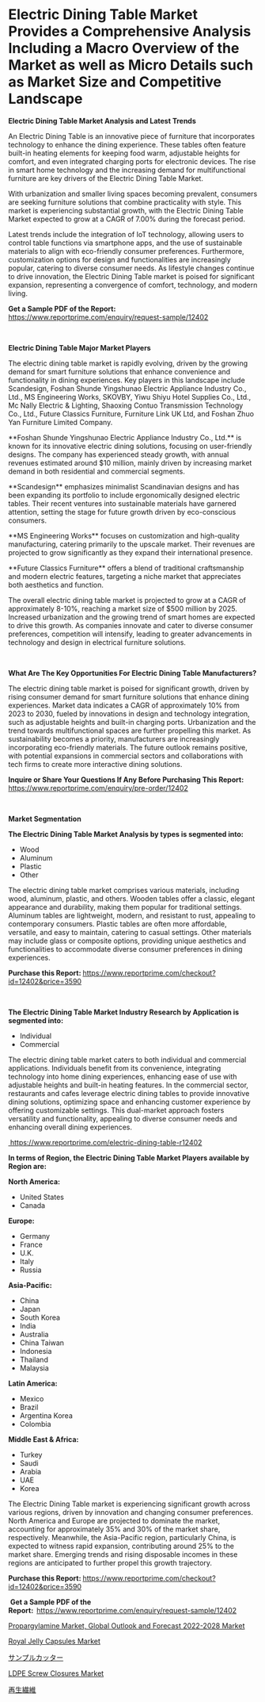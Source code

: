 <p><h1>Electric Dining Table Market Provides a Comprehensive Analysis Including a Macro Overview of the Market as well as Micro Details such as Market Size and Competitive Landscape</h1></p><p><strong>Electric Dining Table Market Analysis and Latest Trends</strong></p>
<p><p>An Electric Dining Table is an innovative piece of furniture that incorporates technology to enhance the dining experience. These tables often feature built-in heating elements for keeping food warm, adjustable heights for comfort, and even integrated charging ports for electronic devices. The rise in smart home technology and the increasing demand for multifunctional furniture are key drivers of the Electric Dining Table Market. </p><p>With urbanization and smaller living spaces becoming prevalent, consumers are seeking furniture solutions that combine practicality with style. This market is experiencing substantial growth, with the Electric Dining Table Market expected to grow at a CAGR of 7.00% during the forecast period. </p><p>Latest trends include the integration of IoT technology, allowing users to control table functions via smartphone apps, and the use of sustainable materials to align with eco-friendly consumer preferences. Furthermore, customization options for design and functionalities are increasingly popular, catering to diverse consumer needs. As lifestyle changes continue to drive innovation, the Electric Dining Table market is poised for significant expansion, representing a convergence of comfort, technology, and modern living.</p></p>
<p><strong>Get a Sample PDF of the Report:&nbsp;</strong> <a href="https://www.reportprime.com/enquiry/request-sample/12402">https://www.reportprime.com/enquiry/request-sample/12402</a></p>
<p>&nbsp;</p>
<p><strong>Electric Dining Table Major Market Players</strong></p>
<p><p>The electric dining table market is rapidly evolving, driven by the growing demand for smart furniture solutions that enhance convenience and functionality in dining experiences. Key players in this landscape include Scandesign, Foshan Shunde Yingshunao Electric Appliance Industry Co., Ltd., MS Engineering Works, SKOVBY, Yiwu Shiyu Hotel Supplies Co., Ltd., Mc Nally Electric & Lighting, Shaoxing Contuo Transmission Technology Co., Ltd., Future Classics Furniture, Furniture Link UK Ltd, and Foshan Zhuo Yan Furniture Limited Company.</p><p>**Foshan Shunde Yingshunao Electric Appliance Industry Co., Ltd.** is known for its innovative electric dining solutions, focusing on user-friendly designs. The company has experienced steady growth, with annual revenues estimated around $10 million, mainly driven by increasing market demand in both residential and commercial segments. </p><p>**Scandesign** emphasizes minimalist Scandinavian designs and has been expanding its portfolio to include ergonomically designed electric tables. Their recent ventures into sustainable materials have garnered attention, setting the stage for future growth driven by eco-conscious consumers.</p><p>**MS Engineering Works** focuses on customization and high-quality manufacturing, catering primarily to the upscale market. Their revenues are projected to grow significantly as they expand their international presence.</p><p>**Future Classics Furniture** offers a blend of traditional craftsmanship and modern electric features, targeting a niche market that appreciates both aesthetics and function. </p><p>The overall electric dining table market is projected to grow at a CAGR of approximately 8-10%, reaching a market size of $500 million by 2025. Increased urbanization and the growing trend of smart homes are expected to drive this growth. As companies innovate and cater to diverse consumer preferences, competition will intensify, leading to greater advancements in technology and design in electrical furniture solutions.</p></p>
<p>&nbsp;</p>
<p><strong>What Are The Key Opportunities For Electric Dining Table Manufacturers?</strong></p>
<p><p>The electric dining table market is poised for significant growth, driven by rising consumer demand for smart furniture solutions that enhance dining experiences. Market data indicates a CAGR of approximately 10% from 2023 to 2030, fueled by innovations in design and technology integration, such as adjustable heights and built-in charging ports. Urbanization and the trend towards multifunctional spaces are further propelling this market. As sustainability becomes a priority, manufacturers are increasingly incorporating eco-friendly materials. The future outlook remains positive, with potential expansions in commercial sectors and collaborations with tech firms to create more interactive dining solutions.</p></p>
<p><strong>Inquire or Share Your Questions If Any Before Purchasing This Report:</strong> <a href="https://www.reportprime.com/enquiry/pre-order/12402">https://www.reportprime.com/enquiry/pre-order/12402</a></p>
<p>&nbsp;</p>
<p><strong>Market Segmentation</strong></p>
<p><strong>The Electric Dining Table Market Analysis by types is segmented into:</strong></p>
<p><ul><li>Wood</li><li>Aluminum</li><li>Plastic</li><li>Other</li></ul></p>
<p><p>The electric dining table market comprises various materials, including wood, aluminum, plastic, and others. Wooden tables offer a classic, elegant appearance and durability, making them popular for traditional settings. Aluminum tables are lightweight, modern, and resistant to rust, appealing to contemporary consumers. Plastic tables are often more affordable, versatile, and easy to maintain, catering to casual settings. Other materials may include glass or composite options, providing unique aesthetics and functionalities to accommodate diverse consumer preferences in dining experiences.</p></p>
<p><strong>Purchase this Report:&nbsp;</strong><a href="https://www.reportprime.com/checkout?id=12402&price=3590">https://www.reportprime.com/checkout?id=12402&price=3590</a></p>
<p>&nbsp;</p>
<p><strong>The Electric Dining Table Market Industry Research by Application is segmented into:</strong></p>
<p><ul><li>Individual</li><li>Commercial</li></ul></p>
<p><p>The electric dining table market caters to both individual and commercial applications. Individuals benefit from its convenience, integrating technology into home dining experiences, enhancing ease of use with adjustable heights and built-in heating features. In the commercial sector, restaurants and cafes leverage electric dining tables to provide innovative dining solutions, optimizing space and enhancing customer experience by offering customizable settings. This dual-market approach fosters versatility and functionality, appealing to diverse consumer needs and enhancing overall dining experiences.</p></p>
<p><a href="https://www.reportprime.com/electric-dining-table-r12402">&nbsp;https://www.reportprime.com/electric-dining-table-r12402</a></p>
<p><strong>In terms of Region, the Electric Dining Table Market Players available by Region are:</strong></p>
<p>
    <p> <strong> North America: </strong>
        <ul>
            <li>United States</li>
            <li>Canada</li>
        </ul>
        </p> 
    <p> <strong> Europe: </strong>
        <ul>
            <li>Germany</li>
            <li>France</li>
            <li>U.K.</li>
            <li>Italy</li>
            <li>Russia</li>
        </ul>
        </p> 
    <p> <strong> Asia-Pacific: </strong>
        <ul>
            <li>China</li>
            <li>Japan</li>
            <li>South Korea</li>
            <li>India</li>
            <li>Australia</li>
            <li>China Taiwan</li>
            <li>Indonesia</li>
            <li>Thailand</li>
            <li>Malaysia</li>
        </ul>
        </p> 
    <p> <strong> Latin America: </strong>
        <ul>
            <li>Mexico</li>
            <li>Brazil</li>
            <li>Argentina Korea</li>
            <li>Colombia</li>
        </ul>
        </p> 
    <p> <strong> Middle East & Africa: </strong>
        <ul>
            <li>Turkey</li>
            <li>Saudi</li>
            <li>Arabia</li>
            <li>UAE</li>
            <li>Korea</li>
        </ul>
    </p>
    </p>
<p><p>The Electric Dining Table market is experiencing significant growth across various regions, driven by innovation and changing consumer preferences. North America and Europe are projected to dominate the market, accounting for approximately 35% and 30% of the market share, respectively. Meanwhile, the Asia-Pacific region, particularly China, is expected to witness rapid expansion, contributing around 25% to the market share. Emerging trends and rising disposable incomes in these regions are anticipated to further propel this growth trajectory.</p></p>
<p><strong>Purchase this Report: </strong><a href="https://www.reportprime.com/checkout?id=12402&price=3590">https://www.reportprime.com/checkout?id=12402&price=3590</a></p>
<p>&nbsp;<strong>Get a Sample PDF of the Report:&nbsp;&nbsp;</strong><a href="https://www.reportprime.com/enquiry/request-sample/12402">https://www.reportprime.com/enquiry/request-sample/12402</a></p>
<p><strong></strong></p>
<p><p><a href="https://www.linkedin.com/pulse/strategic-roadmap-success-global-propargylamine-market-outlook-elxrf?trackingId=ttCnQxeeRO%2BfqZOPEtSGfQ%3D%3D">Propargylamine Market, Global Outlook and Forecast 2022-2028 Market</a></p><p><a href="https://medium.com/@dianamurphy1907/strategic-market-insights-navigating-the-global-royal-jelly-capsules-market-landscape-2024-2031-3102dd86dc58">Royal Jelly Capsules Market</a></p><p><a href="https://medium.com/@jessicagtk0/%E6%80%A5%E6%88%90%E9%95%B7%E4%B8%AD%E3%81%AE%E3%82%B5%E3%83%B3%E3%83%97%E3%83%AB%E3%82%AB%E3%83%83%E3%82%BF%E3%83%BC%E5%B8%82%E5%A0%B4%E3%82%BB%E3%82%AF%E3%82%BF%E3%83%BC-2031%E5%B9%B4%E3%81%BE%E3%81%A7%E3%81%AE%E5%B8%82%E5%A0%B4%E5%88%86%E6%9E%90%E3%81%A8%E6%88%90%E9%95%B7%E4%BA%88%E6%B8%AC-ed09f0e1dd87">サンプルカッター</a></p><p><a href="https://issuu.com/reportprime-2/docs/ldpe-screw-closures-market-size-203_8811fe5c6d8e1c">LDPE Screw Closures Market</a></p><p><a href="https://medium.com/@jessicagtk0/%E5%86%8D%E7%94%9F%E7%B9%8A%E7%B6%AD%E5%B8%82%E5%A0%B4%E8%A6%8F%E6%A8%A1%E3%81%A8%E3%82%B7%E3%82%A7%E3%82%A2%E5%88%86%E6%9E%90-%E6%88%90%E9%95%B7%E5%8B%95%E5%90%91%E3%81%A8%E4%BA%88%E6%B8%AC-2024%E5%B9%B4-2031%E5%B9%B4-70950969dfc7">再生繊維</a></p></p>